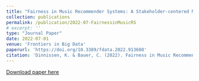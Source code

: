```yaml
---
title: "Fairness in Music Recommender Systems: A Stakeholder-centered Mini Review"
collection: publications
permalink: /publication/2022-07-FairnessinMusicRS
# excerpt: ''
type: "Journal Paper"
date: 2022-07-01
venue: 'Frontiers in Big Data'
paperurl: 'https://doi.org/10.3389/fdata.2022.913608'
citation: 'Dinnissen, K. & Bauer, C. (2022). Fairness in Music Recommender Systems: A Stakeholder-centered Mini Review. <i>Frontiers in Big Data 5:913608. Lausanne, Switzerland: Frontiers Media SA.</i>'
---
```


<!-- The performance of recommender systems highly impacts both music streaming platform users and the artists providing music. As fairness is a fundamental value of human life, there is increasing pressure for these algorithmic decision-making processes to be fair as well. However, many factors make recommender systems prone to biases, resulting in unfair outcomes. Furthermore, several stakeholders are involved, who may all have distinct needs requiring different fairness considerations. While there is an increasing interest in research on recommender system fairness in general, the music domain has received relatively little attention. This mini review, therefore, outlines current literature on music recommender system fairness from the perspective of each relevant stakeholder and the stakeholders combined. For instance, various works address gender fairness: one line of research compares differences in recommendation quality across user gender groups, and another line focuses on the imbalanced representation of artist gender in the recommendations. In addition to gender, popularity bias is frequently addressed; yet, primarily from the user perspective and rarely addressing how it impacts the representation of artists. Overall, this narrative literature review shows that the large majority of works analyze the current situation of fairness in music recommender systems, whereas only a few works propose approaches to improve it. This is, thus, a promising direction for future research. -->

[Download paper here](https://doi.org/10.3389/fdata.2022.913608)
<!-- 
Recommended citation: Dinnissen, K. & Bauer, C. (2022). Fairness in Music Recommender Systems: A Stakeholder-centered Mini Review. <i>Frontiers in Big Data 5:913608. Lausanne, Switzerland: Frontiers Media SA.</i>. https://doi.org/10.3389/fdata.2022.913608 -->